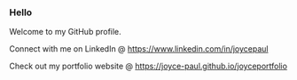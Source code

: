 ### Hello

Welcome to my GitHub profile. 

Connect with me on LinkedIn @ 
https://www.linkedin.com/in/joycepaul

Check out my portfolio website @
https://joyce-paul.github.io/joyceportfolio
